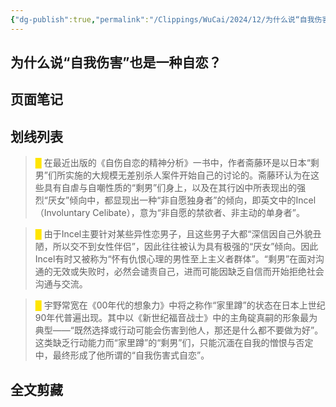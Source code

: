 ```yaml
---
{"dg-publish":true,"permalink":"/Clippings/WuCai/2024/12/​为什么说“自我伤害”也是一种自恋-20241216/"}
---
```



## ​为什么说“自我伤害”也是一种自恋？ 

## 页面笔记


## 划线列表
> <font color="#FFE500">█  </font>在最近出版的《自伤自恋的精神分析》一书中，作者斋藤环是以日本“剩男”们所实施的大规模无差别杀人案件开始自己的讨论的。斋藤环认为在这些具有自虐与自嘲性质的“剩男”们身上，以及在其行凶中所表现出的强烈“厌女”倾向中，都显现出一种“非自愿独身者”的倾向，即英文中的Incel（Involuntary Celibate），意为“非自愿的禁欲者、非主动的单身者”。

> <font color="#FFE500">█  </font>由于Incel主要针对某些异性恋男子，且这些男子大都“深信因自己外貌丑陋，所以交不到女性伴侣”，因此往往被认为具有极强的“厌女”倾向。因此Incel有时又被称为“怀有仇恨心理的男性至上主义者群体”。“剩男”在面对沟通的无效或失败时，必然会谴责自己，进而可能因缺乏自信而开始拒绝社会沟通与交流。

> <font color="#FFE500">█  </font>宇野常宽在《00年代的想象力》中将之称作“家里蹲”的状态在日本上世纪90年代普遍出现。其中以《新世纪福音战士》中的主角碇真嗣的形象最为典型——“既然选择或行动可能会伤害到他人，那还是什么都不要做为好”。这类缺乏行动能力而“家里蹲”的“剩男”们，只能沉湎在自我的憎恨与否定中，最终形成了他所谓的“自我伤害式自恋”。


## 全文剪藏

